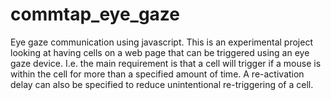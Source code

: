 # commtap_eye_gaze
Eye gaze communication using javascript.
This is an experimental project looking at having cells on a web page that can be triggered using an eye gaze device. I.e. the main requirement is that a cell will trigger if a mouse is within the cell for more than a specified amount of time. A re-activation delay can also be specified to reduce unintentional re-triggering of a cell.
